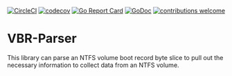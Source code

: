 [![CircleCI](https://circleci.com/gh/Go-Forensics/VBR-Parser.svg?style=svg)](https://circleci.com/gh/Go-Forensics/VBR-Parser) [![codecov](https://codecov.io/gh/Go-Forensics/VBR-Parser/branch/master/graph/badge.svg)](https://codecov.io/gh/Go-Forensics/VBR-Parser) [![Go Report Card](https://goreportcard.com/badge/github.com/Go-Forensics/VBR-Parser)](https://goreportcard.com/report/github.com/Go-Forensics/VBR-Parser) [![GoDoc](https://godoc.org/github.com/Go-Forensics/VBR-Parser?status.png)](https://godoc.org/github.com/Go-Forensics/VBR-Parser) [![contributions welcome](https://img.shields.io/badge/contributions-welcome-brightgreen.svg?style=flat)](https://github.com/Go-Forensics/VBR-Parser/issues)

# VBR-Parser
This library can parse an NTFS volume boot record byte slice to pull out the necessary information to collect data from an NTFS volume.
